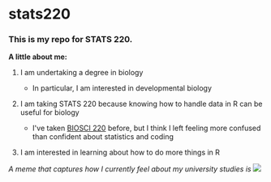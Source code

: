 # stats220
### This is my repo for STATS 220. 

**A little about me:**
1. I am undertaking a degree in biology
   * In particular, I am interested in developmental biology 

2. I am taking STATS 220 because knowing how to handle data in R can be useful for biology
   * I've taken [BIOSCI 220](https://courseoutline.auckland.ac.nz/dco/course/BIOSCI/220/1213) before, but I think I left feeling more confused than confident about statistics and coding
  
3. I am interested in learning about how to do more things in R

*A meme that captures how I currently feel about my university studies is* ![](https://c.tenor.com/udpq3Lq3KIUAAAAd/tenor.gif)

